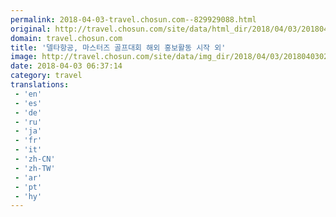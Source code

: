 ```yaml
---
permalink: 2018-04-03-travel.chosun.com--829929088.html
original: http://travel.chosun.com/site/data/html_dir/2018/04/03/2018040302133.html
domain: travel.chosun.com
title: '델타항공, 마스터즈 골프대회 해외 홍보활동 시작 외'
image: http://travel.chosun.com/site/data/img_dir/2018/04/03/2018040302060_0.jpg
date: 2018-04-03 06:37:14
category: travel
translations: 
 - 'en'
 - 'es'
 - 'de'
 - 'ru'
 - 'ja'
 - 'fr'
 - 'it'
 - 'zh-CN'
 - 'zh-TW'
 - 'ar'
 - 'pt'
 - 'hy'
---
```


